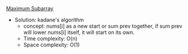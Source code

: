 [Maximum Subarray](https://leetcode.com/problems/maximum-subarray/)  

- Solution: kadane's algorithm
    - concept: nums[i] as a new start or sum prev together, if sum prev will lower nums[i] itself, it will start on its own.
    - Time complexity: O(n)
    - Space complexity: O(1)